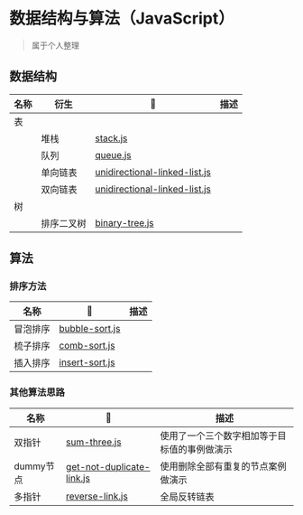 # 数据结构与算法（JavaScript）
> 属于个人整理

## 数据结构

|名称|衍生|🔗|描述|
|--|--|--|--|
|表||||
||堆栈|[stack.js](./data-structure/stack.js)||
||队列|[queue.js](./data-structure/queue.js)||
||单向链表|[unidirectional-linked-list.js](./data-structure/unidirectional-linked-list.js)||
||双向链表|[unidirectional-linked-list.js](./data-structure/bilateral-linked-list.js)||
|树||||
||排序二叉树|[binary-tree.js](./data-structure/binary-tree.js)||

## 算法
### 排序方法
|名称|🔗|描述|
|--|--|--|
|冒泡排序|[bubble-sort.js](./algorithm/sort/bubble-sort.js)||
|梳子排序|[comb-sort.js](./algorithm/sort/comb-sort.js)||
|插入排序|[insert-sort.js](./algorithm/sort/insert-sort.js)||

### 其他算法思路
|名称|🔗|描述|
|--|--|--|
|双指针|[sum-three.js](./algorithm/sum-three.js)|使用了一个三个数字相加等于目标值的事例做演示|
|dummy节点|[get-not-duplicate-link.js](./algorithm/get-not-duplicate-link.js)|使用删除全部有重复的节点案例做演示|
|多指针|[reverse-link.js](./algorithm/reverse-link.js)|全局反转链表|

